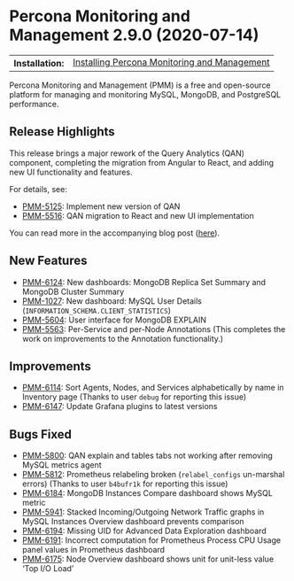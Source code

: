 # Percona Monitoring and Management 2.9.0 (2020-07-14)

<table class="docutils field-list" frame="void" rules="none">
  <colgroup>
    <col class="field-name">
    <col class="field-body">
  </colgroup>
  <tbody valign="top">
    <tr class="field-odd field">
      <th class="field-name">Installation:</th>
      <td class="field-body">
        <a class="reference external" href="https://www.percona.com/doc/percona-monitoring-and-management/2.x/setting-up/">Installing Percona Monitoring and Management</a></td>
    </tr>
  </tbody>
</table>

Percona Monitoring and Management (PMM) is a free and open-source platform for managing and monitoring MySQL, MongoDB, and PostgreSQL performance.

## Release Highlights

This release brings a major rework of the Query Analytics (QAN) component, completing the migration from Angular to React, and adding new UI functionality and features.

For details, see:

- [PMM-5125](https://jira.percona.com/browse/PMM-5125): Implement new version of QAN
- [PMM-5516](https://jira.percona.com/browse/PMM-5516): QAN migration to React and new UI implementation

You can read more in the accompanying blog post ([here](https://www.percona.com/blog/2020/07/16/improvements-to-query-analytics-qan-component-of-percona-monitoring-and-management/)).

## New Features

- [PMM-6124](https://jira.percona.com/browse/PMM-6124): New dashboards: MongoDB Replica Set Summary and MongoDB Cluster Summary
- [PMM-1027](https://jira.percona.com/browse/PMM-1027): New dashboard: MySQL User Details (`INFORMATION_SCHEMA.CLIENT_STATISTICS`)
- [PMM-5604](https://jira.percona.com/browse/PMM-5604): User interface for MongoDB EXPLAIN
- [PMM-5563](https://jira.percona.com/browse/PMM-5563): Per-Service and per-Node Annotations (This completes the work on improvements to the Annotation functionality.)

## Improvements

- [PMM-6114](https://jira.percona.com/browse/PMM-6114): Sort Agents, Nodes, and Services alphabetically by name in Inventory page (Thanks to user `debug` for reporting this issue)
- [PMM-6147](https://jira.percona.com/browse/PMM-6147): Update Grafana plugins to latest versions

## Bugs Fixed

- [PMM-5800](https://jira.percona.com/browse/PMM-5800): QAN explain and tables tabs not working after removing MySQL metrics agent
- [PMM-5812](https://jira.percona.com/browse/PMM-5812): Prometheus relabeling broken (`relabel_configs` un-marshal errors) (Thanks to user `b4bufr1k` for reporting this issue)
- [PMM-6184](https://jira.percona.com/browse/PMM-6184): MongoDB Instances Compare dashboard shows MySQL metric
- [PMM-5941](https://jira.percona.com/browse/PMM-5941): Stacked Incoming/Outgoing Network Traffic graphs in MySQL Instances Overview dashboard prevents comparison
- [PMM-6194](https://jira.percona.com/browse/PMM-6194): Missing UID for Advanced Data Exploration dashboard
- [PMM-6191](https://jira.percona.com/browse/PMM-6191): Incorrect computation for Prometheus Process CPU Usage panel values in Prometheus dashboard
- [PMM-6175](https://jira.percona.com/browse/PMM-6175): Node Overview dashboard shows unit for unit-less value ‘Top I/O Load’
